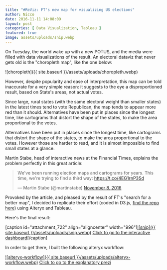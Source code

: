 ```yaml
---
title: "#ReViz: FT's new map for visualizing US elections"
author: Nicco
date: 2016-11-11 14:08:09
layout: post
categories: [ Data Visualization, Tableau ]
featured: true
image: assets/uploads/snip.webp
---
```


On Tuesday, the world wake up with a new POTUS, and the media were filled with data visualizations of the result. An electoral dataviz that never gets old is the "choropleth map", like the one below:

![choropleth]({{ site.baseurl }}/assets/uploads/choropleth.webp)

However, despite popularity and ease of interpretation, this map can be told inaccurate for a very simple reason: it suggests to the eye a disproportioned result, based on State's areas, not actual votes.



Since large, rural states (with the same electoral weight than smaller states) in the latest times tend to vote Republican, the map tends to appear more red than it should. Alternatives have been put in places since the longest time, like cartograms that distort the shape of the states, to make the area proportional to the votes.

Alternatives have been put in places since the longest time, like cartograms that distort the shape of the states, to make the area proportional to the votes. However those are harder to read, and it is almost impossible to find small states at a glance.

Martin Stabe, head of interactive news at the Financial Times, explains the problem perfectly in this great article:

> 
> We've been running election maps and cartograms for years. This time, we're trying to find a third way: <https://t.co/4EG1rnP3Sd>
> 
> 
> — Martin Stabe (@martinstabe) [November 8, 2016](https://twitter.com/martinstabe/status/795928053759311872)


Provoked by the article, and pleased by the result of FT's "search for a better map", I decided to replicate their effort (coded in D3.js, [find the repo here](http://www.toffeemilkshake.co.uk/electoral-college-clusters/)) using Alteryx and Tableau.

Here's the final result:

[caption id="attachment\_722" align="aligncenter" width="996"][![snip]({{ site.baseurl }}/assets/uploads/snip.webp)](http://tabsoft.co/2fFai6L) [Click to go to the interactive dashboard](http://tabsoft.co/2fFai6L)[/caption]

In order to get there, I built the following alteryx workflow:

[![alteryx-workflow]({{ site.baseurl }}/assets/uploads/alteryx-workflow.webp)](http://prezi.com/c87xio6ocdoy/?utm_campaign=share&utm_medium=copy&rc=ex0share) 
[Click to go to the explanatory prezi](http://prezi.com/c87xio6ocdoy/?utm_campaign=share&utm_medium=copy&rc=ex0share)
